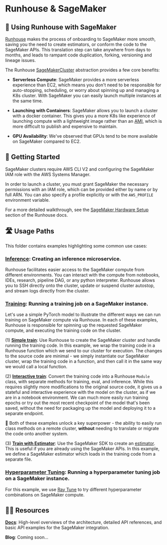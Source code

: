 # Runhouse & SageMaker

## 🤝 Using Runhouse with SageMaker

[Runhouse](https://www.run.house) makes the process of onboarding to SageMaker more smooth, saving you the need to 
create estimators, or conform the code to the SageMaker APIs. This translation step can take anywhere from days to 
months, and leads to rampant code duplication, forking, versioning and lineage issues.

The Runhouse [SageMakerCluster](https://www.run.house/docs/main/en/api/python/cluster#sagemakercluster-class) abstraction 
provides a few core benefits: 

* **Serverless Compute**: SageMaker provides a more serverless experience than EC2, which means you don't need to be 
responsible for auto-stopping, scheduling, or worry about spinning up and managing a K8s cluster. With SageMaker you
can easily launch multiple instances at the same time.

* **Launching with Containers**: SageMaker allows you to launch a cluster with a docker container. This gives you a 
more K8s like experience of launching compute with a lightweight image rather than an 
[AMI](https://docs.aws.amazon.com/AWSEC2/latest/UserGuide/AMIs.html), which is more difficult to publish and 
expensive to maintain.

* **GPU Availability**: We've observed that GPUs tend to be more available on SageMaker compared to EC2. 

## 🚀 Getting Started

SageMaker clusters require AWS CLI V2 and configuring the SageMaker IAM role with the AWS Systems Manager.

In order to launch a cluster, you must grant SageMaker the necessary permissions with an IAM role, 
which can be provided either by name or by full ARN. You can also specify a profile explicitly or with the 
`AWS_PROFILE` environment variable.

For a more detailed walkthrough, see the
[SageMaker Hardware Setup](https://www.run.house/docs/stable/en/api/python/cluster#sagemaker-hardware-setup) section of the Runhouse docs.

## 🛣️ Usage Paths

This folder contains examples highlighting some common use cases: 

### [**Inference**](inference): Creating an inference microservice. 

Runhouse facilitates easier access to the SageMaker compute from different environments. 
You can interact with the compute from notebooks, IDEs, research, pipeline DAG, or any python interpreter. 
Runhouse allows you to SSH directly onto the cluster, update or suspend cluster autostop, and stream logs 
directly from the cluster. 

### [**Training**](training): Running a training job on a SageMaker instance. 

Let's use a simple PyTorch model to illustrate the different ways we can run training on SageMaker compute via Runhouse.
In each of these examples, Runhouse is responsible for spinning up the requested SageMaker compute, and executing the 
training code on the cluster.

(1) [**Simple train**](training/simple_train): Use Runhouse to create the SageMaker cluster and handle running the 
training code. In this example, we wrap the training code in a Runhouse function which we send to our cluster for 
execution. The changes to the source code are minimal - we simply instantiate our SageMaker cluster, wrap the training 
code in a function, and then call it in the same way we would call a local function.

(2) [**Interactive train**](training/interactive_train): Convert the training code into a Runhouse `Module` class, with 
separate methods for training, eval, and inference. While this requires slightly more modifications to the original 
source code, it gives us a stateful and interactive experience with the model on the cluster, as if we are in a 
notebook environment. We can much more easily run training epochs or try out the most recent checkpoint of the model 
that's been saved, without the need for packaging up the model and deploying it to a separate endpoint.

🦸 Both of these examples unlock a key superpower - the ability to easily run class methods on a remote cluster, 
**without** needing to translate or migrate the code onto another system.

(3) [**Train with Estimator**](training/train_with_estimator): Use the SageMaker SDK to create an
[estimator](https://sagemaker.readthedocs.io/en/stable/api/training/estimators.html). This is useful if you are already 
using the SageMaker APIs. In this example, we define a SageMaker estimator which loads in the training code from 
a separate file. 

### [**Hyperparameter Tuning**](hyperparameter_tuning): Running a hyperparameter tuning job on a SageMaker instance. 

For this example, we use [Ray Tune](https://docs.ray.io/en/latest/tune/index.html) to try different hyperparameter 
combinations on SageMaker compute. 

## 👨‍🏫 Resources
[**Docs**](https://www.run.house/docs/api/python/cluster#sagemakercluster-class):
High-level overviews of the architecture, detailed API references, and basic API examples for the SageMaker 
integration.

**Blog**: Coming soon... 

